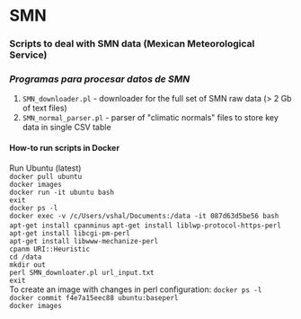 # SMN
### Scripts to deal with SMN data (Mexican Meteorological Service)
### *Programas para procesar datos de SMN*

1. `SMN_downloader.pl` - downloader for the full set of SMN raw data (> 2 Gb of text files)  
2. `SMN_normal_parser.pl` - parser of "climatic normals" files to store key data in single CSV table  

#### How-to run scripts in Docker
Run Ubuntu (latest)  
`docker pull ubuntu`  
`docker images`  
`docker run -it ubuntu bash`  
`exit`  
`docker ps -l`  
`docker exec -v /c/Users/vshal/Documents:/data -it 087d63d5be56 bash`  
`apt-get install cpanminus`
`apt-get install liblwp-protocol-https-perl`  
`apt-get install libcgi-pm-perl`  
`apt-get install libwww-mechanize-perl`  
`cpanm URI::Heuristic`  
`cd /data`  
`mkdir out`  
`perl SMN_downloater.pl url_input.txt`  
`exit`  
To create an image with changes in perl configuration:
`docker ps -l`  
`docker commit f4e7a15eec88 ubuntu:baseperl`  
`docker images`  

